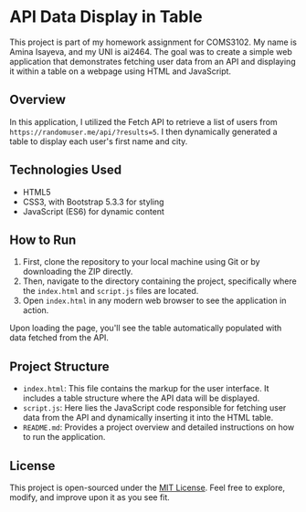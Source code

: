 # API Data Display in Table

This project is part of my homework assignment for COMS3102. My name is Amina Isayeva, and my UNI is ai2464. The goal was to create a simple web application that demonstrates fetching user data from an API and displaying it within a table on a webpage using HTML and JavaScript.

## Overview

In this application, I utilized the Fetch API to retrieve a list of users from `https://randomuser.me/api/?results=5`. I then dynamically generated a table to display each user's first name and city.

## Technologies Used

- HTML5
- CSS3, with Bootstrap 5.3.3 for styling
- JavaScript (ES6) for dynamic content

## How to Run

1. First, clone the repository to your local machine using Git or by downloading the ZIP directly.
2. Then, navigate to the directory containing the project, specifically where the `index.html` and `script.js` files are located.
3. Open `index.html` in any modern web browser to see the application in action.

Upon loading the page, you'll see the table automatically populated with data fetched from the API.

## Project Structure

- `index.html`: This file contains the markup for the user interface. It includes a table structure where the API data will be displayed.
- `script.js`: Here lies the JavaScript code responsible for fetching user data from the API and dynamically inserting it into the HTML table.
- `README.md`: Provides a project overview and detailed instructions on how to run the application.


## License

This project is open-sourced under the [MIT License](LICENSE). Feel free to explore, modify, and improve upon it as you see fit.
